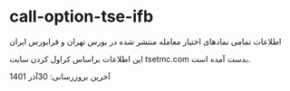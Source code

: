 # call-option-tse-ifb
اطلاعات تمامی نمادهای اختیار معامله منتشر شده در بورس تهران و فرابورس ایران


این اطلاعات براساس کراول کردن سایت tsetmc.com بدست آمده است.

آخرین بروزرسانی: 30آذر 1401
